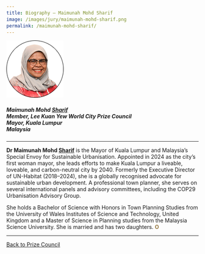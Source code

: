 ```yaml
---
title: Biography — Maimunah Mohd Sharif
image: /images/jury/maimunah-mohd-sharif.png
permalink: /maimunah-mohd-sharif/
---
```


<div style="width:150px"><img src="/images/jury/maimunah-mohd-sharif.png" alt="Maimunah Mohd Sharif" /></div>

##### **Maimunah Mohd <u>Sharif</u>** <br> Member, Lee Kuan Yew World City Prize Council <br> Mayor, Kuala Lumpur <br> Malaysia

---

**Dr Maimunah Mohd <u>Sharif</u>** is the Mayor of Kuala Lumpur and Malaysia’s Special Envoy for Sustainable Urbanisation. Appointed in 2024 as the city’s first woman mayor, she leads efforts to make Kuala Lumpur a liveable, loveable, and carbon-neutral city by 2040. Formerly the Executive Director of UN-Habitat (2018–2024), she is a globally recognised advocate for sustainable urban development. A professional town planner, she serves on several international panels and advisory committees, including the COP29 Urbanisation Advisory Group. 
 
She holds a Bachelor of Science with Honors in Town Planning Studies from the University of Wales Institutes of Science and Technology, United Kingdom and a Master of Science in Planning studies from the Malaysia Science University. She is married and has two daughters. **<font color="#967942">O</font>**

---

[Back to Prize Council](/prize-council/)
